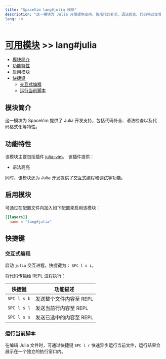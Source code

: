 ```yaml
---
title: "SpaceVim lang#julia 模块"
description: "这一模块为 Julia 开发提供支持，包括代码补全、语法检查、代码格式化等特性。"
lang: cn
---
```


# [可用模块](../../) >> lang#julia

<!-- vim-markdown-toc GFM -->

- [模块简介](#模块简介)
- [功能特性](#功能特性)
- [启用模块](#启用模块)
- [快捷键](#快捷键)
  - [交互式编程](#交互式编程)
  - [运行当前脚本](#运行当前脚本)

<!-- vim-markdown-toc -->

## 模块简介

这一模块为 SpaceVim 提供了 Julia 开发支持，包括代码补全、语法检查以及代码格式化等特性。

## 功能特性

该模块主要包括插件 [julia-vim](https://github.com/JuliaEditorSupport/julia-vim)， 该插件提供：

- 语法高亮


同时，该模块还为 Julia 开发提供了交互式编程和调试等功能。

## 启用模块

可通过在配置文件内加入如下配置来启用该模块：

```toml
[[layers]]
  name = "lang#julia"
```


## 快捷键

### 交互式编程

启动 `julia` 交互进程，快捷键为： `SPC l s i`。

将代码传输给 REPL 进程执行：

| 快捷键      | 功能描述                    |
| ----------- | --------------------------- |
| `SPC l s b` | 发送整个文件内容至 REPL     |
| `SPC l s l` | 发送当前行内容至 REPL       |
| `SPC l s s` | 发送已选中的内容至 REPL     |

### 运行当前脚本

在编辑 Julia 文件时，可通过快捷键 `SPC l r` 快速异步运行当前文件，运行结果会展示在一个独立的执行窗口内。
